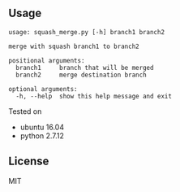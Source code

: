 ## Usage

```
usage: squash_merge.py [-h] branch1 branch2

merge with squash branch1 to branch2

positional arguments:
  branch1     branch that will be merged
  branch2     merge destination branch

optional arguments:
  -h, --help  show this help message and exit
```

Tested on

- ubuntu 16.04
- python 2.7.12


## License

MIT

